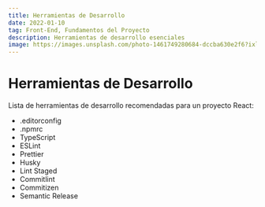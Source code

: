 ```yaml
---
title: Herramientas de Desarrollo
date: 2022-01-10
tag: Front-End, Fundamentos del Proyecto
description: Herramientas de desarrollo esenciales
image: https://images.unsplash.com/photo-1461749280684-dccba630e2f6?ixlib=rb-4.0.3&ixid=M3wxMjA3fDB8MHxwaG90by1wYWdlfHx8fGVufDB8fHx8fA%3D%3D&auto=format&fit=crop&w=1469&q=80
---
```


# Herramientas de Desarrollo

Lista de herramientas de desarrollo recomendadas para un proyecto React:

- .editorconfig
- .npmrc
- TypeScript
- ESLint
- Prettier
- Husky
- Lint Staged
- Commitlint
- Commitizen
- Semantic Release
